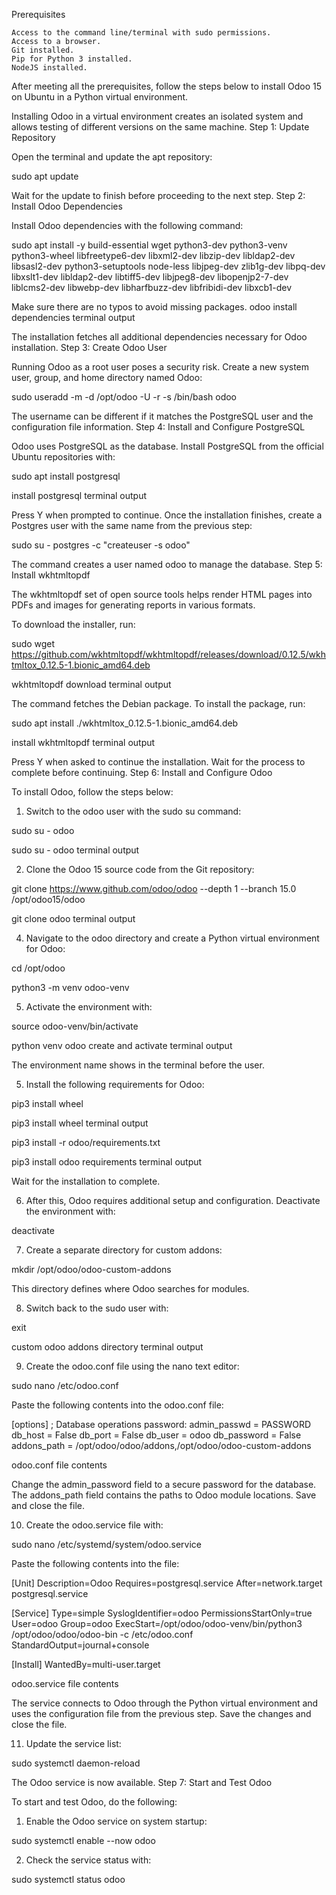 Prerequisites

    Access to the command line/terminal with sudo permissions.
    Access to a browser.
    Git installed.
    Pip for Python 3 installed.
    NodeJS installed.

After meeting all the prerequisites, follow the steps below to install Odoo 15 on Ubuntu in a Python virtual environment.

Installing Odoo in a virtual environment creates an isolated system and allows testing of different versions on the same machine.
Step 1: Update Repository

Open the terminal and update the apt repository:

sudo apt update

Wait for the update to finish before proceeding to the next step.
Step 2: Install Odoo Dependencies

Install Odoo dependencies with the following command:

sudo apt install -y build-essential wget python3-dev python3-venv python3-wheel libfreetype6-dev libxml2-dev libzip-dev libldap2-dev libsasl2-dev python3-setuptools node-less libjpeg-dev zlib1g-dev libpq-dev libxslt1-dev libldap2-dev libtiff5-dev libjpeg8-dev libopenjp2-7-dev liblcms2-dev libwebp-dev libharfbuzz-dev libfribidi-dev libxcb1-dev

Make sure there are no typos to avoid missing packages.
odoo install dependencies terminal output

The installation fetches all additional dependencies necessary for Odoo installation.
Step 3: Create Odoo User

Running Odoo as a root user poses a security risk. Create a new system user, group, and home directory named Odoo:

sudo useradd -m -d /opt/odoo -U -r -s /bin/bash odoo

The username can be different if it matches the PostgreSQL user and the configuration file information.
Step 4: Install and Configure PostgreSQL

Odoo uses PostgreSQL as the database. Install PostgreSQL from the official Ubuntu repositories with:

sudo apt install postgresql

install postgresql terminal output

Press Y when prompted to continue. Once the installation finishes, create a Postgres user with the same name from the previous step:

sudo su - postgres -c "createuser -s odoo"

The command creates a user named odoo to manage the database.
Step 5: Install wkhtmltopdf

The wkhtmltopdf set of open source tools helps render HTML pages into PDFs and images for generating reports in various formats.

To download the installer, run:

sudo wget https://github.com/wkhtmltopdf/wkhtmltopdf/releases/download/0.12.5/wkhtmltox_0.12.5-1.bionic_amd64.deb

wkhtmltopdf download terminal output

The command fetches the Debian package. To install the package, run:

sudo apt install ./wkhtmltox_0.12.5-1.bionic_amd64.deb

install wkhtmltopdf terminal output

Press Y when asked to continue the installation. Wait for the process to complete before continuing.
Step 6: Install and Configure Odoo

To install Odoo, follow the steps below:

1. Switch to the odoo user with the sudo su command:

sudo su - odoo

sudo su - odoo terminal output

2. Clone the Odoo 15 source code from the Git repository:

git clone https://www.github.com/odoo/odoo --depth 1 --branch 15.0 /opt/odoo15/odoo

git clone odoo terminal output

4. Navigate to the odoo directory and create a Python virtual environment for Odoo:

cd /opt/odoo

python3 -m venv odoo-venv

5. Activate the environment with:

source odoo-venv/bin/activate

python venv odoo create and activate terminal output

The environment name shows in the terminal before the user.

5. Install the following requirements for Odoo:

pip3 install wheel

pip3 install wheel terminal output

pip3 install -r odoo/requirements.txt

pip3 install odoo requirements terminal output

Wait for the installation to complete.

6. After this, Odoo requires additional setup and configuration. Deactivate the environment with:

deactivate

7. Create a separate directory for custom addons:

mkdir /opt/odoo/odoo-custom-addons

This directory defines where Odoo searches for modules.

8. Switch back to the sudo user with:

exit

custom odoo addons directory terminal output

9. Create the odoo.conf file using the nano text editor:

sudo nano /etc/odoo.conf

Paste the following contents into the odoo.conf file:

[options]
; Database operations password:
admin_passwd = PASSWORD
db_host = False
db_port = False
db_user = odoo
db_password = False
addons_path = /opt/odoo/odoo/addons,/opt/odoo/odoo-custom-addons

odoo.conf file contents

Change the admin_password field to a secure password for the database. The addons_path field contains the paths to Odoo module locations. Save and close the file.

10. Create the odoo.service file with:

sudo nano /etc/systemd/system/odoo.service

Paste the following contents into the file:

[Unit]
Description=Odoo
Requires=postgresql.service
After=network.target postgresql.service

[Service]
Type=simple
SyslogIdentifier=odoo
PermissionsStartOnly=true
User=odoo
Group=odoo
ExecStart=/opt/odoo/odoo-venv/bin/python3 /opt/odoo/odoo/odoo-bin -c /etc/odoo.conf
StandardOutput=journal+console

[Install]
WantedBy=multi-user.target

odoo.service file contents

The service connects to Odoo through the Python virtual environment and uses the configuration file from the previous step. Save the changes and close the file.

11. Update the service list:

sudo systemctl daemon-reload

The Odoo service is now available.
Step 7: Start and Test Odoo

To start and test Odoo, do the following:

1. Enable the Odoo service on system startup:

sudo systemctl enable --now odoo

2. Check the service status with:

sudo systemctl status odoo